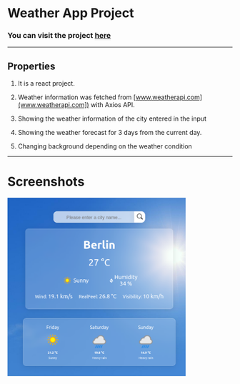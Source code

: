 # Weather App Project

### You can visit the project [here](https://weather-app-react-sevde.netlify.app)

---

## Properties

1. It is a react project.

2. Weather information was fetched from [www.weatherapi.com](www.weatherapi.com]) with Axios API.

3. Showing the weather information of the city entered in the input

4. Showing the weather forecast for 3 days from the current day.

5. Changing background depending on the weather condition

---

# Screenshots

<img src="./src/images/ss-app.png" height="400" />

